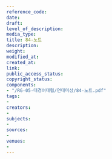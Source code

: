 ```yaml
---
reference_code: 
date: 
draft: 
level_of_description: 
media_type: 
title: 84-노트
description: 
weight: 
modified_at: 
created_at: 
link: 
public_access_status: 
copyright_status: 
components:
- "/RG-05-대경여대협/연대미상/84-노트.pdf"
tags:
- 
creators:
- 
subjects:
- 
sources:
- 
venues:
- 
---
```

